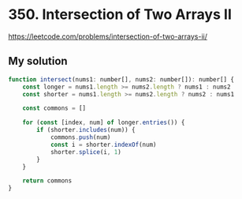 # 350. Intersection of Two Arrays II

https://leetcode.com/problems/intersection-of-two-arrays-ii/

## My solution

```js
function intersect(nums1: number[], nums2: number[]): number[] {
	const longer = nums1.length >= nums2.length ? nums1 : nums2
	const shorter = nums1.length >= nums2.length ? nums2 : nums1

	const commons = []

	for (const [index, num] of longer.entries()) {
		if (shorter.includes(num)) {
			commons.push(num)
			const i = shorter.indexOf(num)
			shorter.splice(i, 1)
		}
	}

	return commons
}
```
